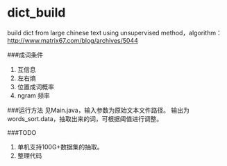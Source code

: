 dict_build
==========

build dict from large chinese text using unsupervised method，algorithm：http://www.matrix67.com/blog/archives/5044


###成词条件
1. 互信息
2. 左右熵
3. 位置成词概率
4. ngram 频率

###运行方法
见Main.java，输入参数为原始文本文件路径。
输出为words_sort.data，抽取出来的词，可根据阈值进行调整。


###TODO
1. 单机支持100G+数据集的抽取。
2. 整理代码
